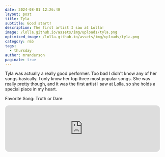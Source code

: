```yaml
---
date: 2024-08-01 12:26:40
layout: post
title: Tyla
subtitle: Good start!
description: The first artist I saw at Lolla!
image: /lolla.github.io/assets/img/uploads/tyla.png
optimized_image: /lolla.github.io/assets/img/uploads/tyla.png
category: r&b
tags:
  - thursday
author: mranderson
paginate: true
---
```


Tyla was actually a really good performer. Too bad I didn't know any of her songs basically. I only know her top three most popular songs. She was really pretty though, and it was the first artist I saw at Lolla, so she holds a special place in my heart.

Favorite Song: Truth or Dare

<iframe style="border-radius:12px" src="https://open.spotify.com/embed/track/1whAXVGN8AdfrnoXNIXfJf?utm_source=generator" width="100%" height="152" frameBorder="0" allowfullscreen="" allow="autoplay; clipboard-write; encrypted-media; fullscreen; picture-in-picture" loading="lazy"></iframe>